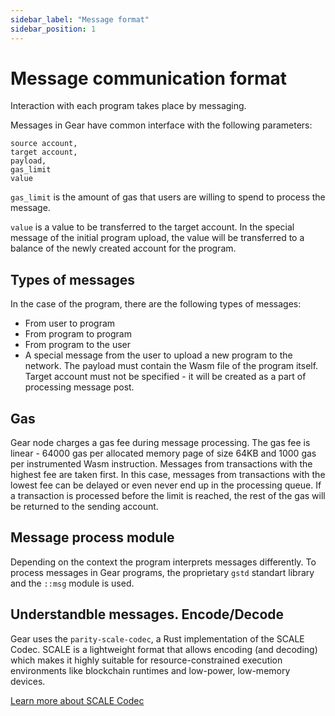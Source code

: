 ```yaml
---
sidebar_label: "Message format"
sidebar_position: 1
---
```


# Message communication format

Interaction with each program takes place by messaging.

Messages in Gear have common interface with the following parameters:

```
source account,
target account,
payload,
gas_limit
value
```

`gas_limit` is the amount of gas that users are willing to spend to process the message.  

`value` is a value to be transferred to the target account. In the special message of the initial program upload, the value will be transferred to a balance of the newly created account for the program.

## Types of messages

In the case of the program, there are the following types of messages:

- From user to program
- From program to program
- From program to the user
- A special message from the user to upload a new program to the network. The payload must contain the Wasm file of the program itself. Target account must not be specified - it will be created as a part of processing message post.


## Gas

Gear node charges a gas fee during message processing. The gas fee is linear - 64000 gas per allocated memory page of size 64KB and 1000 gas per instrumented Wasm instruction. Messages from transactions with the highest fee are taken first. In this case, messages from transactions with the lowest fee can be delayed or even never end up in the processing queue. If a transaction is processed before the limit is reached, the rest of the gas will be returned to the sending account.

## Message process module

Depending on the context the program interprets messages differently. To process messages in Gear programs, the proprietary `gstd` standart library and the `::msg` module is used.

<!-- TODO describe msg module functions -->

## Understandble messages. Encode/Decode

Gear uses the `parity-scale-codec`, a Rust implementation of the SCALE Codec. SCALE is a lightweight format that allows encoding (and decoding) which makes it highly suitable for resource-constrained execution environments like blockchain runtimes and low-power, low-memory devices.

[Learn more about SCALE Codec](https://substrate.dev/docs/en/knowledgebase/advanced/codec)
